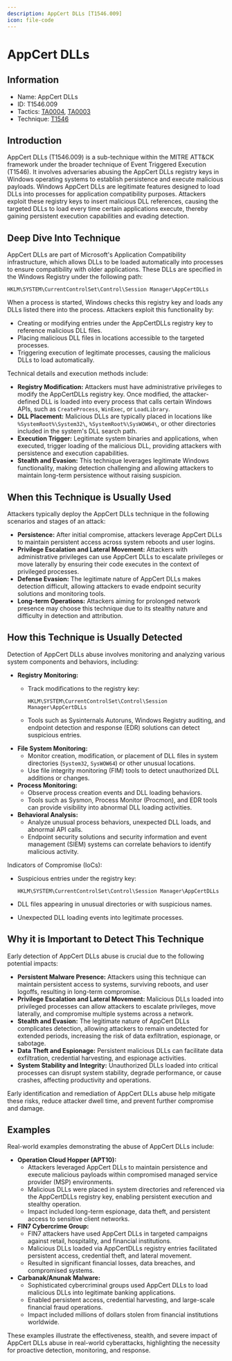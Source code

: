 ```yaml
---
description: AppCert DLLs [T1546.009]
icon: file-code
---
```


# AppCert DLLs

## Information

* Name: AppCert DLLs
* ID: T1546.009
* Tactics: [TA0004](../), [TA0003](../../ta0003/)
* Technique: [T1546](./)

## Introduction

AppCert DLLs (T1546.009) is a sub-technique within the MITRE ATT\&CK framework under the broader technique of Event Triggered Execution (T1546). It involves adversaries abusing the AppCert DLLs registry keys in Windows operating systems to establish persistence and execute malicious payloads. Windows AppCert DLLs are legitimate features designed to load DLLs into processes for application compatibility purposes. Attackers exploit these registry keys to insert malicious DLL references, causing the targeted DLLs to load every time certain applications execute, thereby gaining persistent execution capabilities and evading detection.

## Deep Dive Into Technique

AppCert DLLs are part of Microsoft's Application Compatibility infrastructure, which allows DLLs to be loaded automatically into processes to ensure compatibility with older applications. These DLLs are specified in the Windows Registry under the following path:

```
HKLM\SYSTEM\CurrentControlSet\Control\Session Manager\AppCertDLLs
```

When a process is started, Windows checks this registry key and loads any DLLs listed there into the process. Attackers exploit this functionality by:

* Creating or modifying entries under the AppCertDLLs registry key to reference malicious DLL files.
* Placing malicious DLL files in locations accessible to the targeted processes.
* Triggering execution of legitimate processes, causing the malicious DLLs to load automatically.

Technical details and execution methods include:

* **Registry Modification:** Attackers must have administrative privileges to modify the AppCertDLLs registry key. Once modified, the attacker-defined DLL is loaded into every process that calls certain Windows APIs, such as `CreateProcess`, `WinExec`, or `LoadLibrary`.
* **DLL Placement:** Malicious DLLs are typically placed in locations like `%SystemRoot%\System32\`, `%SystemRoot%\SysWOW64\`, or other directories included in the system's DLL search path.
* **Execution Trigger:** Legitimate system binaries and applications, when executed, trigger loading of the malicious DLL, providing attackers with persistence and execution capabilities.
* **Stealth and Evasion:** This technique leverages legitimate Windows functionality, making detection challenging and allowing attackers to maintain long-term persistence without raising suspicion.

## When this Technique is Usually Used

Attackers typically deploy the AppCert DLLs technique in the following scenarios and stages of an attack:

* **Persistence:** After initial compromise, attackers leverage AppCert DLLs to maintain persistent access across system reboots and user logins.
* **Privilege Escalation and Lateral Movement:** Attackers with administrative privileges can use AppCert DLLs to escalate privileges or move laterally by ensuring their code executes in the context of privileged processes.
* **Defense Evasion:** The legitimate nature of AppCert DLLs makes detection difficult, allowing attackers to evade endpoint security solutions and monitoring tools.
* **Long-term Operations:** Attackers aiming for prolonged network presence may choose this technique due to its stealthy nature and difficulty in detection and attribution.

## How this Technique is Usually Detected

Detection of AppCert DLLs abuse involves monitoring and analyzing various system components and behaviors, including:

* **Registry Monitoring:**
  *   Track modifications to the registry key:

      ```
      HKLM\SYSTEM\CurrentControlSet\Control\Session Manager\AppCertDLLs
      ```
  * Tools such as Sysinternals Autoruns, Windows Registry auditing, and endpoint detection and response (EDR) solutions can detect suspicious entries.
* **File System Monitoring:**
  * Monitor creation, modification, or placement of DLL files in system directories (`System32`, `SysWOW64`) or other unusual locations.
  * Use file integrity monitoring (FIM) tools to detect unauthorized DLL additions or changes.
* **Process Monitoring:**
  * Observe process creation events and DLL loading behaviors.
  * Tools such as Sysmon, Process Monitor (Procmon), and EDR tools can provide visibility into abnormal DLL loading activities.
* **Behavioral Analysis:**
  * Analyze unusual process behaviors, unexpected DLL loads, and abnormal API calls.
  * Endpoint security solutions and security information and event management (SIEM) systems can correlate behaviors to identify malicious activity.

Indicators of Compromise (IoCs):

*   Suspicious entries under the registry key:

    ```
    HKLM\SYSTEM\CurrentControlSet\Control\Session Manager\AppCertDLLs
    ```
* DLL files appearing in unusual directories or with suspicious names.
* Unexpected DLL loading events into legitimate processes.

## Why it is Important to Detect This Technique

Early detection of AppCert DLLs abuse is crucial due to the following potential impacts:

* **Persistent Malware Presence:** Attackers using this technique can maintain persistent access to systems, surviving reboots, and user logoffs, resulting in long-term compromise.
* **Privilege Escalation and Lateral Movement:** Malicious DLLs loaded into privileged processes can allow attackers to escalate privileges, move laterally, and compromise multiple systems across a network.
* **Stealth and Evasion:** The legitimate nature of AppCert DLLs complicates detection, allowing attackers to remain undetected for extended periods, increasing the risk of data exfiltration, espionage, or sabotage.
* **Data Theft and Espionage:** Persistent malicious DLLs can facilitate data exfiltration, credential harvesting, and espionage activities.
* **System Stability and Integrity:** Unauthorized DLLs loaded into critical processes can disrupt system stability, degrade performance, or cause crashes, affecting productivity and operations.

Early identification and remediation of AppCert DLLs abuse help mitigate these risks, reduce attacker dwell time, and prevent further compromise and damage.

## Examples

Real-world examples demonstrating the abuse of AppCert DLLs include:

* **Operation Cloud Hopper (APT10):**
  * Attackers leveraged AppCert DLLs to maintain persistence and execute malicious payloads within compromised managed service provider (MSP) environments.
  * Malicious DLLs were placed in system directories and referenced via the AppCertDLLs registry key, enabling persistent execution and stealthy operation.
  * Impact included long-term espionage, data theft, and persistent access to sensitive client networks.
* **FIN7 Cybercrime Group:**
  * FIN7 attackers have used AppCert DLLs in targeted campaigns against retail, hospitality, and financial institutions.
  * Malicious DLLs loaded via AppCertDLLs registry entries facilitated persistent access, credential theft, and lateral movement.
  * Resulted in significant financial losses, data breaches, and compromised systems.
* **Carbanak/Anunak Malware:**
  * Sophisticated cybercriminal groups used AppCert DLLs to load malicious DLLs into legitimate banking applications.
  * Enabled persistent access, credential harvesting, and large-scale financial fraud operations.
  * Impact included millions of dollars stolen from financial institutions worldwide.

These examples illustrate the effectiveness, stealth, and severe impact of AppCert DLLs abuse in real-world cyberattacks, highlighting the necessity for proactive detection, monitoring, and response.
